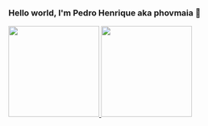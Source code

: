 ### Hello world, I'm Pedro Henrique aka phovmaia 👋



<div align="left">
  <a href="https://github.com/phovmaia">
  <img height="180em" src="https://github-readme-stats.vercel.app/api?username=phovmaia&show_icons=true&theme=dracula&include_all_commits=true&count_private=true"/>
  <img height="180em" src="https://github-readme-stats.vercel.app/api/top-langs/?username=phovmaia&layout=compact&langs_count=7&theme=dracula"/>
</div>


<!--
**phovmaia/phovmaia** is a ✨ _special_ ✨ repository because its `README.md` (this file) appears on your GitHub profile.

Here are some ideas to get you started:

- 🔭 I’m currently working on ...
- 🌱 I’m currently learning ...
- 👯 I’m looking to collaborate on ...
- 🤔 I’m looking for help with ...
- 💬 Ask me about ...
- 📫 How to reach me: ...
- 😄 Pronouns: ...
- ⚡ Fun fact: ...
-->
